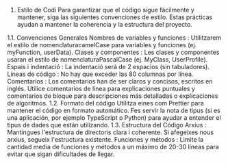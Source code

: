 1. Estilo de Codi
Para garantizar que el código sigue fácilmente y mantener, siga las siguientes convenciones de estilo. Estas prácticas ayudan a mantener la coherencia y la estructura del proyecto.

1.1. Convenciones Generales
Nombres de variables y funciones : Utilitzarem el estilo de nomenclaturacamelCase para variables y funciones (ej. myFunction, userData).
Clases y componentes : Les clases y componentes usaran el estilo de nomenclaturaPascalCase (ej. MyClass, UserProfile).
Espais i indentació : La indentació será de 2 espacios (sin tabuladores).
Líneas de código : No hay que exceder las 80 columnas por línea.
Comentarios : Los comentarios han de ser claros y concisos, escritos en inglés. Utilice comentarios de línea para explicaciones puntuales y comentarios de bloque para descripciones más detalladas o explicaciones de algoritmos.
1.2. Formato del código
Utilitza eines com Prettier para mantener el código en formato automático.
Fes servir la nota de tipus (si es una aplicación, por ejemplo TypeScript o Python) para ayudar a entender el tipus de dades que están utilizando.
1.3. Estructura del Código
Arxius : Mantingues l'estructura de directoris clara i coherente. Si afegeixes nous arxius, segueix l'estructura existente.
Funciones y métodos : Limite la cantidad media de funciones y métodos a un máximo de 20-30 líneas para evitar que sigan dificultades de llegar.
